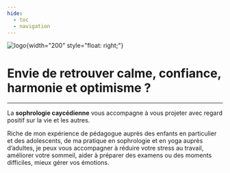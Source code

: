 ```yaml
---
hide:
  - toc
  - navigation
---
```



![logo](https://user-images.githubusercontent.com/113187227/214500518-2af76e9b-7a04-429d-b6c8-d9c426d3c8ed.png){width="200" style="float: right;"}


# **Envie de retrouver calme, confiance, harmonie et optimisme ?**

---

La **sophrologie caycédienne** vous accompagne à vous projeter avec regard positif sur la vie et les autres.


Riche de mon expérience de pédagogue auprès des enfants en particulier et des adolescents, de ma pratique en sophrologie et en yoga auprès d’adultes, je peux vous accompagner à réduire votre stress au travail, améliorer votre sommeil, aider à préparer des examens ou des moments difficiles, mieux gérer vos émotions.






<style>
   body{ 
       background-image: url(https://img.freepik.com/free-photo/beautiful-shot-sunrise-country-road-netherlands_181624-29198.jpg?w=1380&t=st=1674630226~exp=1674630826~hmac=203db8639c820a752e099d73c9ba0bf0987d5c86303e572e88a454b8ca64289e);
        background-repeat: no-repeat;
        background-position: center;background-size: cover; 
    }
    .md-container {
        background: rgb(255,255,255);
        background: linear-gradient(180deg, rgba(255,255,255,0.9) 0%, rgba(255,255,255,0.9) 15%, rgba(255,255,255,0.75) 60%, rgba(255,255,255,0.1) 100%);
    }
    .md-content{
        margin: 50px auto;
        max-width: 1250px;
        padding: 0 25px;
    }
    .md-button--secondary {
        background-color: rgba(255,255,255,0.8);
    }
</style>
